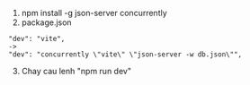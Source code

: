 1. npm install -g json-server concurrently
2. package.json
```
"dev": "vite",
->
"dev": "concurrently \"vite\" \"json-server -w db.json\"",
```
3. Chay cau lenh "npm run dev"